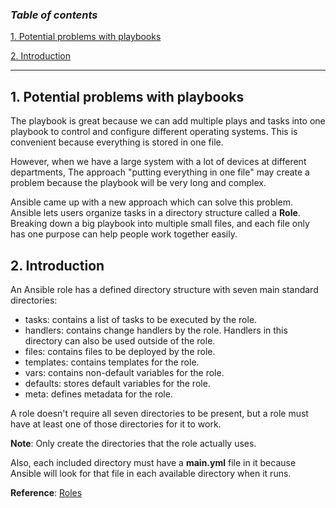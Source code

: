 ### ***Table of contents***

[1. Potential problems with playbooks](#1)

[2. Introduction](#2)

---

<a name = '1'></a>
## 1. Potential problems with playbooks

The playbook is great because we can add multiple plays and tasks into one playbook to control and configure different operating systems. This is convenient because everything is stored in one file. 

However, when we have a large system with a lot of devices at different departments, The approach "putting everything in one file" may create a problem because the playbook will be very long and complex.

Ansible came up with a new approach which can solve this problem. Ansible lets users organize tasks in a directory structure called a **Role**. Breaking down a big playbook into multiple small files, and each file only has one purpose can help people work together easily. 

<a name = '2'></a>
## 2. Introduction

An Ansible role has a defined directory structure with seven main standard directories:
* tasks: contains a list of tasks to be executed by the role.
* handlers: contains change handlers by the role. Handlers in this directory can also be used outside of the role.
* files: contains files to be deployed by the role.
* templates: contains templates for the role.
* vars: contains non-default variables for the role.
* defaults: stores default variables for the role.
* meta: defines metadata for the role.

A role doesn't require all seven directories to be present, but a role must have at least one of those directories for it to work.

**Note**: Only create the directories that the role actually uses. 

Also, each included directory must have a **main.yml** file in it because Ansible will look for that file in each available directory when it runs.

**Reference**:
[Roles](https://docs.ansible.com/ansible/latest/user_guide/playbooks_reuse_roles.html?fbclid=IwAR0-xDxlgcnqAToX7j9pwr1TXrFiFMnsc_ybBncArOSWXLiAZQevO_BCxeU#running-role-dependencies-multiple-times-in-one-playbook)

